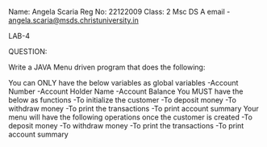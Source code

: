 Name: Angela Scaria
Reg No: 22122009
Class: 2 Msc DS A
email - angela.scaria@msds.christuniversity.in

LAB-4

QUESTION:

Write a JAVA Menu driven program that does the following:

  You can ONLY have the below variables as global variables
    -Account Number
    -Account Holder Name
    -Account Balance
  You MUST have the below as functions
    -To initialize the customer
    -To deposit money
    -To withdraw money
    -To print the transactions
    -To print account summary
  Your menu will have the following operations once the customer is created
    -To deposit money
    -To withdraw money
    -To print the transactions
    -To print account summary